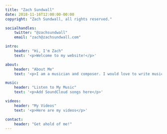 ```yaml
---
title: "Zach Sundwall"
date: 2018-11-16T12:00:00-00:00
copyright: "Zach Sundwall, all rights reserved."

socialhandles:
    twitter: "@zachsundwall"
    email: "zach@zachsundwall.com"

intro:
    header: "Hi, I'm Zach"
    text: '<p>Welcome to my website!</p>'

about:
    header: "About Me"
    text: '<p>I am a musician and composer. I would love to write music for you!</p>'

music:
    header: "Listen to My Music"
    text: '<p>Add SoundCloud songs here</p>'

videos:
    header: "My Videos"
    text: '<p>Here are my videos</p>'

contact:
    header: "Get ahold of me!"
---
```


